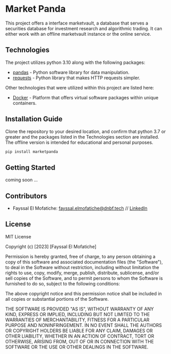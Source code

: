 # Market Panda

This project offers a interface marketvault, a database that serves a securities database for investment research and algorithmic trading. It can either work with an offline marketvault instance or the online service.

## Technologies

The project utilizes python 3.10 along with the following packages:

- [pandas](https://pandas.pydata.org/) - Python software library for data manipulation.
- [requests](https://pypi.org/project/requests/) - Python library that makes HTTP requests simpler. 

Other technologies that were utilized within this project are listed here:

- [Docker](https://docs.docker.com/) - Platform that offers virtual software packages within unique containers. 


## Installation Guide

Clone the repository to your desired location, and confirm that python 3.7 or greater and the packages listed in the Technologies section are installed. The offline version is intended for educational and personal purposes.

```python
pip install marketpanda
```

## Getting Started

coming soon ...

## Contributors

- Fayssal El Mofatiche: fayssal.elmofatiche@dnbf.tech // [LinkedIn](https://www.linkedin.com/in/elmofatiche/)

## License

MIT License

Copyright (c) [2023] [Fayssal El Mofatiche]

Permission is hereby granted, free of charge, to any person obtaining a copy
of this software and associated documentation files (the "Software"), to deal
in the Software without restriction, including without limitation the rights
to use, copy, modify, merge, publish, distribute, sublicense, and/or sell
copies of the Software, and to permit persons to whom the Software is
furnished to do so, subject to the following conditions:

The above copyright notice and this permission notice shall be included in all
copies or substantial portions of the Software.

THE SOFTWARE IS PROVIDED "AS IS", WITHOUT WARRANTY OF ANY KIND, EXPRESS OR
IMPLIED, INCLUDING BUT NOT LIMITED TO THE WARRANTIES OF MERCHANTABILITY,
FITNESS FOR A PARTICULAR PURPOSE AND NONINFRINGEMENT. IN NO EVENT SHALL THE
AUTHORS OR COPYRIGHT HOLDERS BE LIABLE FOR ANY CLAIM, DAMAGES OR OTHER
LIABILITY, WHETHER IN AN ACTION OF CONTRACT, TORT OR OTHERWISE, ARISING FROM,
OUT OF OR IN CONNECTION WITH THE SOFTWARE OR THE USE OR OTHER DEALINGS IN THE
SOFTWARE.
